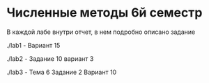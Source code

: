 # Численные методы 6й семестр

В каждой лабе внутри отчет, в нем подробно описано задание

./lab1 - Вариант 15

./lab2 - Задание 10 вариант 3

./lab3 - Тема 6 Задание 2 Вариант 10
